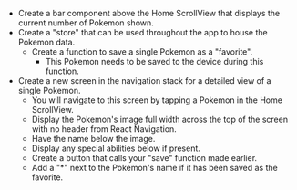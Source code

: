 - Create a bar component above the Home ScrollView that displays the current number of Pokemon shown.
- Create a "store" that can be used throughout the app to house the Pokemon data.
  - Create a function to save a single Pokemon as a "favorite".
    - This Pokemon needs to be saved to the device during this function.
- Create a new screen in the navigation stack for a detailed view of a single Pokemon.
  - You will navigate to this screen by tapping a Pokemon in the Home ScrollView.
  - Display the Pokemon's image full width across the top of the screen with no header from React Navigation.
  - Have the name below the image.
  - Display any special abilities below if present.
  - Create a button that calls your "save" function made earlier.
  - Add a "*" next to the Pokemon's name if it has been saved as the favorite.